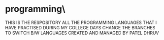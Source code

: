 # programming\
THIS IS THE RESPOSITORY ALL THE PROGRAMMING LANGUAGES THAT I HAVE PRACTISED DURING MY COLLEGE DAYS
CHANGE THE BRANCHES TO SWITCH B/W LANGUAGES
CREATED AND MANAGED BY PATEL DHRUV

